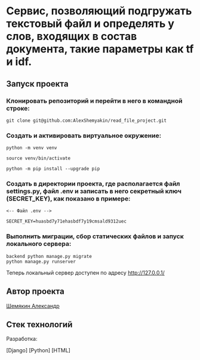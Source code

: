 # Сервис, позволяющий подгружать текстовый файл и определять у слов, входящих в состав документа, такие параметры как tf и idf.

## Запуск проекта
### Клонировать репозиторий и перейти в него в командной строке:

```
git clone git@github.com:AlexShemyakin/read_file_project.git
```

### Cоздать и активировать виртуальное окружение:

```
python -m venv venv
```

```
source venv/bin/activate
```

```
python -m pip install --upgrade pip
```

### Создать в директории проекта, где располагается файл settings.py, файл .env и записать в него секретный ключ (SECRET_KEY), как показано в примере:

```
<-- Файл .env -->

SECRET_KEY=huasbd7y71ehasbdf7y19cmsald9312uec
```

### Выполнить миграции, сбор статических файлов и запуск локального сервера:

```
backend python manage.py migrate
python manage.py runserver
```

Теперь локальный сервер доступен по адресу http://127.0.0.1/


## Автор проекта
[Шемякин Александр](https://github.com/AlexShemyakin)

## Стек технологий
Разработка:

[Django]
[Python]
[HTML]
